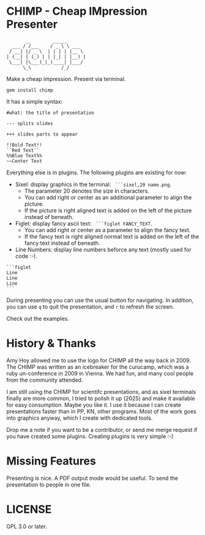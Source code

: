 CHIMP - Cheap IMpression Presenter
==================================

           __        _____
      ___ / /___    / _ \ \ ___
     / __| |/ _ \  | | | | |__ \
    | (__| | (_) | | |_| | |__) |
     \___| |\___(_|_)____| |___/
          \_\           /_/

Make a cheap impression. Present via terminal.

```gem install chimp```

It has a simple syntax:

    #what: the title of presentation

    --- splits slides

    +++ slides parts to appear

    !!Bold Text!!
    ``Red Text``
    %%Blue Text%%
    ~~Center Text

Everything else is in plugins. The following plugins are existing for now:

* Sixel: display graphics in the terminal: `` ```sixel,20 name.png``.
  * The parameter 20 denotes the size in characters.
  * You can add right or center as an additional parameter to align the picture.
  * If the picture is right aligned text is added on the left of the picture instead of beneath.  
* Figlet: display fancy ascii text: `` ```figlet FANCY_TEXT``.
  * You can add right or center as a parameter to align the fancy text.
  * If the fancy text is right aligned normal text is added on the left of the fancy text instead of beneath.  
* Line Numbers: display line numbers beforce any text (mostly used for code :-).
~~~text
```figlet
Line
Line
Line
```
~~~

During presenting you can use the usual button for navigating. In addition, you
can use ``q`` to quit the presentation, and ``r`` to refresh the screen.

Check out the examples.

History & Thanks
================

Amy Hoy allowed me to use the logo for CHIMP all the way back in 2009. The
CHIMP was written as an icebreaker for the curucamp, which was a ruby
un-conference in 2009 in Vienna. We had fun, and many cool people from the
community attended.

I am still using the CHIMP for scientifc presentations, and as sixel terminals
finally are more common, I tried to polish it up (2025) and make it available
for easy consumption. Maybe you like it. I use it because I can create
presentations faster than in PP, KN, other programs. Most of the work goes
into graphics anyway, which I create with dedicated tools.

Drop me a note if you want to be a contributor, or send me merge request if you
have created some plugins. Creating plugins is very simple :-)

Missing Features
================

Presenting is nice. A PDF output mode would be useful. To send the presentation
to people in one file.

LICENSE
=======

GPL 3.0 or later.
